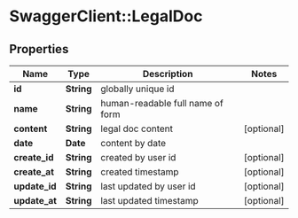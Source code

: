 # SwaggerClient::LegalDoc

## Properties
Name | Type | Description | Notes
------------ | ------------- | ------------- | -------------
**id** | **String** | globally unique id | 
**name** | **String** | human-readable full name of form | 
**content** | **String** | legal doc content | [optional] 
**date** | **Date** | content by date | 
**create_id** | **String** | created by user id | [optional] 
**create_at** | **String** | created timestamp | [optional] 
**update_id** | **String** | last updated by user id | [optional] 
**update_at** | **String** | last updated timestamp | [optional] 


